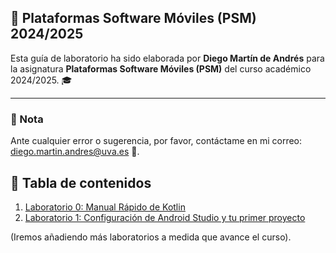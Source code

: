## 📱 Plataformas Software Móviles (PSM) 2024/2025

Esta guía de laboratorio ha sido elaborada por **Diego Martín de Andrés** para la asignatura **Plataformas Software Móviles (PSM)** del curso académico 2024/2025. 🎓

---

### 📌 Nota

Ante cualquier error o sugerencia, por favor, contáctame en mi correo: [diego.martin.andres@uva.es](mailto:diego.martin.andres@uva.es) 📧.


## 📝 Tabla de contenidos

1. [Laboratorio 0: Manual Rápido de Kotlin](./ManualRapidoKotlin/README.md)
2. [Laboratorio 1: Configuración de Android Studio y tu primer proyecto](./lab01/README.md)

(Iremos añadiendo más laboratorios a medida que avance el curso).
